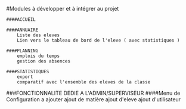 #Modules à développer et à intégrer au projet
    
    ####ACCUEIL
      
    ####ANNUAIRE
        Liste des eleves 
        Lien vers le tableau de bord de l'eleve ( avec statistiques )
        
    ####PLANNING
        emplois du temps
        gestion des absences

    ####STATISTIQUES
        export
        comparatif avec l'ensemble des eleves de la classe
    
###FONCTIONNALITE DEDIE A L'ADMIN/SUPERVISEUR
    ####Menu de Configuration a ajouter
        ajout de matière
        ajout d'eleve
        ajout d'utilisateur
